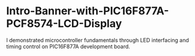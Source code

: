 # Intro-Banner-with-PIC16F877A-PCF8574-LCD-Display
I demonstrated microcontroller fundamentals through LED interfacing and timing control on PIC16F877A development board.
